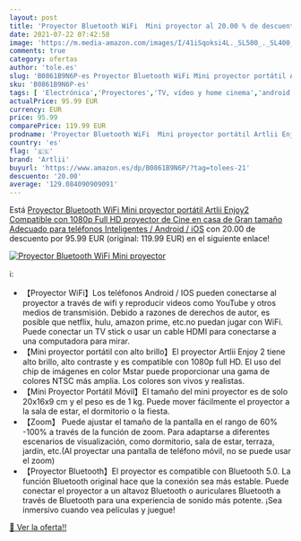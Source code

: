 ```yaml
---
layout: post
title: 'Proyector Bluetooth WiFi  Mini proyector al 20.00 % de descuento'
date: 2021-07-22 07:42:58
image: 'https://m.media-amazon.com/images/I/41iSqoksi4L._SL500_._SL400_.jpg'
comments: true
category: ofertas
author: 'tole.es'
slug: 'B0861B9N6P-es Proyector Bluetooth WiFi Mini proyector portátil Artlii...'
sku: 'B0861B9N6P-es'
tags: [ 'Electrónica','Proyectores','TV, vídeo y home cinema','android','artlii', ]
actualPrice: 95.99 EUR
currency: EUR
price: 95.99
comparePrice: 119.99 EUR
prodname: 'Proyector Bluetooth WiFi  Mini proyector portátil Artlii Enjoy2  Compatible con 1080p Full HD  proyector de Cine en casa de Gran tamaño  Adecuado para teléfonos Inteligentes / Android / iOS'
country: 'es'
flag: '🇪🇸'
brand: 'Artlii'
buyurl: 'https://www.amazon.es/dp/B0861B9N6P/?tag=tolees-21'
descuento: '20.00'
average: '129.084090909091'
---
```


Está [Proyector Bluetooth WiFi  Mini proyector portátil Artlii Enjoy2  Compatible con 1080p Full HD  proyector de Cine en casa de Gran tamaño  Adecuado para teléfonos Inteligentes / Android / iOS](https://www.amazon.es/dp/B0861B9N6P/?tag=tolees-21) con 20.00 de descuento por 95.99 EUR (original: 119.99 EUR) en el siguiente enlace!

[![Proyector Bluetooth WiFi  Mini proyector](https://m.media-amazon.com/images/I/41iSqoksi4L._SL500_._SL400_.jpg)](https://www.amazon.es/dp/B0861B9N6P/?tag=tolees-21)

ℹ️:

- 【Proyector WiFi】Los teléfonos Android / IOS pueden conectarse al proyector a través de wifi y reproducir videos como YouTube y otros medios de transmisión. Debido a razones de derechos de autor, es posible que netflix, hulu, amazon prime, etc.no puedan jugar con WiFi. Puede conectar un TV stick o usar un cable HDMI para conectarse a una computadora para mirar.
- 【Mini proyector portátil con alto brillo】El proyector Artlii Enjoy 2 tiene alto brillo, alto contraste y es compatible con 1080p full HD. El uso del chip de imágenes en color Mstar puede proporcionar una gama de colores NTSC más amplia. Los colores son vivos y realistas.
- 【Mini Proyector Portátil Móvil】El tamaño del mini proyector es de solo 20x16x9 cm y el peso es de 1 kg. Puede mover fácilmente el proyector a la sala de estar, el dormitorio o la fiesta.
- 【Zoom】 Puede ajustar el tamaño de la pantalla en el rango de 60% -100% a través de la función de zoom. Para adaptarse a diferentes escenarios de visualización, como dormitorio, sala de estar, terraza, jardín, etc.(Al proyectar una pantalla de teléfono móvil, no se puede usar el zoom)
- 【Proyector Bluetooth】El proyector es compatible con Bluetooth 5.0. La función Bluetooth original hace que la conexión sea más estable. Puede conectar el proyector a un altavoz Bluetooth o auriculares Bluetooth a través de Bluetooth para una experiencia de sonido más potente. ¡Sea inmersivo cuando vea películas y juegue!

[🛒 Ver la oferta!!](https://www.amazon.es/dp/B0861B9N6P/?tag=tolees-21)
